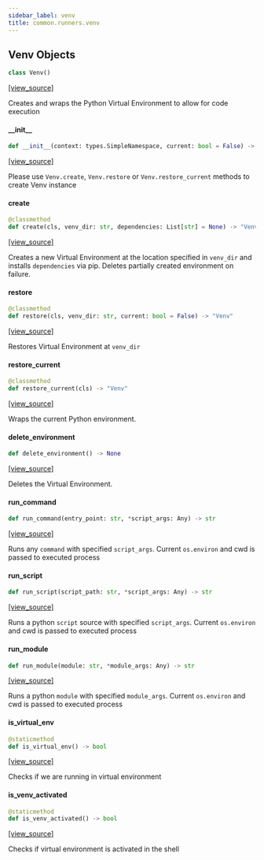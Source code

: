 ```yaml
---
sidebar_label: venv
title: common.runners.venv
---
```


## Venv Objects

```python
class Venv()
```

[[view_source]](https://github.com/dlt-hub/dlt/blob/30d0f64fb2cdbacc2e88fdb304371650f417e1f0/dlt/common/runners/venv.py#L22)

Creates and wraps the Python Virtual Environment to allow for code execution

#### \_\_init\_\_

```python
def __init__(context: types.SimpleNamespace, current: bool = False) -> None
```

[[view_source]](https://github.com/dlt-hub/dlt/blob/30d0f64fb2cdbacc2e88fdb304371650f417e1f0/dlt/common/runners/venv.py#L25)

Please use `Venv.create`, `Venv.restore` or `Venv.restore_current` methods to create Venv instance

#### create

```python
@classmethod
def create(cls, venv_dir: str, dependencies: List[str] = None) -> "Venv"
```

[[view_source]](https://github.com/dlt-hub/dlt/blob/30d0f64fb2cdbacc2e88fdb304371650f417e1f0/dlt/common/runners/venv.py#L31)

Creates a new Virtual Environment at the location specified in `venv_dir` and installs `dependencies` via pip. Deletes partially created environment on failure.

#### restore

```python
@classmethod
def restore(cls, venv_dir: str, current: bool = False) -> "Venv"
```

[[view_source]](https://github.com/dlt-hub/dlt/blob/30d0f64fb2cdbacc2e88fdb304371650f417e1f0/dlt/common/runners/venv.py#L45)

Restores Virtual Environment at `venv_dir`

#### restore\_current

```python
@classmethod
def restore_current(cls) -> "Venv"
```

[[view_source]](https://github.com/dlt-hub/dlt/blob/30d0f64fb2cdbacc2e88fdb304371650f417e1f0/dlt/common/runners/venv.py#L56)

Wraps the current Python environment.

#### delete\_environment

```python
def delete_environment() -> None
```

[[view_source]](https://github.com/dlt-hub/dlt/blob/30d0f64fb2cdbacc2e88fdb304371650f417e1f0/dlt/common/runners/venv.py#L75)

Deletes the Virtual Environment.

#### run\_command

```python
def run_command(entry_point: str, *script_args: Any) -> str
```

[[view_source]](https://github.com/dlt-hub/dlt/blob/30d0f64fb2cdbacc2e88fdb304371650f417e1f0/dlt/common/runners/venv.py#L88)

Runs any `command` with specified `script_args`. Current `os.environ` and cwd is passed to executed process

#### run\_script

```python
def run_script(script_path: str, *script_args: Any) -> str
```

[[view_source]](https://github.com/dlt-hub/dlt/blob/30d0f64fb2cdbacc2e88fdb304371650f417e1f0/dlt/common/runners/venv.py#L95)

Runs a python `script` source with specified `script_args`. Current `os.environ` and cwd is passed to executed process

#### run\_module

```python
def run_module(module: str, *module_args: Any) -> str
```

[[view_source]](https://github.com/dlt-hub/dlt/blob/30d0f64fb2cdbacc2e88fdb304371650f417e1f0/dlt/common/runners/venv.py#L107)

Runs a python `module` with specified `module_args`. Current `os.environ` and cwd is passed to executed process

#### is\_virtual\_env

```python
@staticmethod
def is_virtual_env() -> bool
```

[[view_source]](https://github.com/dlt-hub/dlt/blob/30d0f64fb2cdbacc2e88fdb304371650f417e1f0/dlt/common/runners/venv.py#L125)

Checks if we are running in virtual environment

#### is\_venv\_activated

```python
@staticmethod
def is_venv_activated() -> bool
```

[[view_source]](https://github.com/dlt-hub/dlt/blob/30d0f64fb2cdbacc2e88fdb304371650f417e1f0/dlt/common/runners/venv.py#L130)

Checks if virtual environment is activated in the shell

